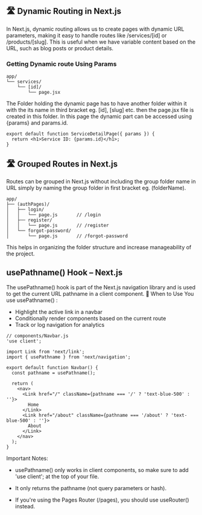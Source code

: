 ## 🛣️ Dynamic Routing in Next.js

In Next.js, dynamic routing allows us to create pages with dynamic URL parameters, making it easy to handle routes like /services/[id] or /products/[slug]. This is useful when we have variable content based on the URL, such as blog posts or product details.

### Getting Dynamic route Using Params

```
app/
└── services/
    └── [id]/
        └── page.jsx
```

The Folder holding the dynamic page has to have another folder within it with the its name in third bracket eg. [id], [slug] etc. then the page.jsx file is created in this folder. In this page the dynamic part can be accessed using {params} and params.id.

```
export default function ServiceDetailPage({ params }) {
  return <h1>Service ID: {params.id}</h1>;
}

```

## 🛣️ Grouped Routes in Next.js

Routes can be grouped in Next.js without including the group folder name in URL simply by naming the group folder in first bracket eg. (folderName).

```
app/
├── (authPages)/
│   ├── login/
│   │   └── page.js       // /login
│   ├── register/
│   │   └── page.js       // /register
│   └── forgot-password/
│       └── page.js       // /forgot-password

```

This helps in organizing the folder structure and increase manageability of the project.

## usePathname() Hook – Next.js

The usePathname() hook is part of the Next.js navigation library and is used to get the current URL pathname in a client component.
🧠 When to Use
You use usePathname() :

- Highlight the active link in a navbar
- Conditionally render components based on the current route
- Track or log navigation for analytics

```
// components/Navbar.js
'use client';

import Link from 'next/link';
import { usePathname } from 'next/navigation';

export default function Navbar() {
  const pathname = usePathname();

  return (
    <nav>
      <Link href="/" className={pathname === '/' ? 'text-blue-500' : ''}>
        Home
      </Link>
      <Link href="/about" className={pathname === '/about' ? 'text-blue-500' : ''}>
        About
      </Link>
    </nav>
  );
}
```

Important Notes:

- usePathname() only works in client components, so make sure to add 'use client'; at the top of your file.

- It only returns the pathname (not query parameters or hash).

- If you're using the Pages Router (/pages), you should use useRouter() instead.
